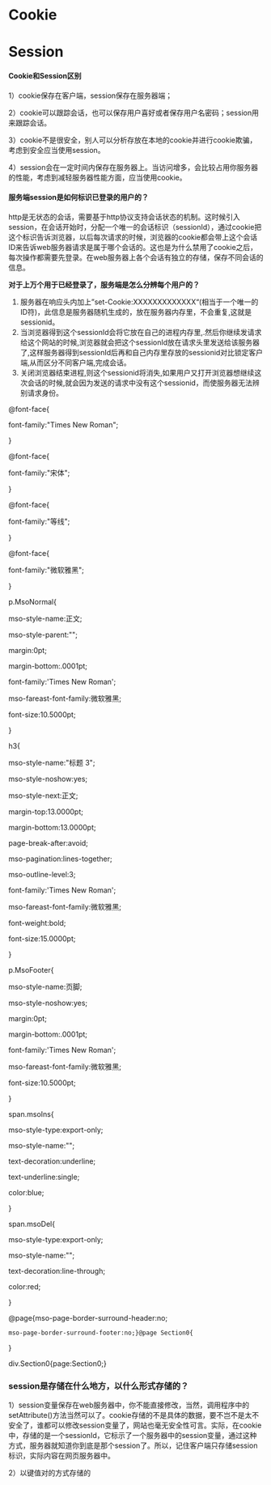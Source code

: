 # Cookie

# Session

#### Cookie和Session区别

1）cookie保存在客户端，session保存在服务器端；

2）cookie可以跟踪会话，也可以保存用户喜好或者保存用户名密码；session用来跟踪会话。

3）cookie不是很安全，别人可以分析存放在本地的cookie并进行cookie欺骗，考虑到安全应当使用session。

4）session会在一定时间内保存在服务器上。当访问增多，会比较占用你服务器的性能，考虑到减轻服务器性能方面，应当使用cookie。

#### 服务端session是如何标识已登录的用户的？

http是无状态的会话，需要基于http协议支持会话状态的机制。这时候引入session，在会话开始时，分配一个唯一的会话标识（sessionId），通过cookie把这个标识告诉浏览器，以后每次请求的时候，浏览器的cookie都会带上这个会话ID来告诉web服务器请求是属于哪个会话的。这也是为什么禁用了cookie之后，每次操作都需要先登录。在web服务器上各个会话有独立的存储，保存不同会话的信息。

**对于上万个用于已经登录了，服务端是怎么分辨每个用户的？**

1. 服务器在响应头内加上”set-Cookie:XXXXXXXXXXXXX“\(相当于一个唯一的ID符\)，此信息是服务器随机生成的，放在服务器内存里，不会重复,这就是sessionid。
2. 当浏览器得到这个sessionId会将它放在自己的进程内存里,.然后你继续发请求给这个网站的时候,浏览器就会把这个sessionId放在请求头里发送给该服务器了,这样服务器得到sessionId后再和自己内存里存放的sessionid对比锁定客户端,从而区分不同客户端,完成会话。
3. 关闭浏览器结束进程,则这个sessionid将消失,如果用户又打开浏览器想继续这次会话的时候,就会因为发送的请求中没有这个sessionid，而使服务器无法辨别请求身份。

  
@font-face{  
font-family:"Times New Roman";  
}  
  
@font-face{  
font-family:"宋体";  
}  
  
@font-face{  
font-family:"等线";  
}  
  
@font-face{  
font-family:"微软雅黑";  
}  
  
p.MsoNormal{  
mso-style-name:正文;  
mso-style-parent:"";  
margin:0pt;  
margin-bottom:.0001pt;  
font-family:'Times New Roman';  
mso-fareast-font-family:微软雅黑;  
font-size:10.5000pt;  
}  
  
h3{  
mso-style-name:"标题 3";  
mso-style-noshow:yes;  
mso-style-next:正文;  
margin-top:13.0000pt;  
margin-bottom:13.0000pt;  
page-break-after:avoid;  
mso-pagination:lines-together;  
mso-outline-level:3;  
font-family:'Times New Roman';  
mso-fareast-font-family:微软雅黑;  
font-weight:bold;  
font-size:15.0000pt;  
}  
  
p.MsoFooter{  
mso-style-name:页脚;  
mso-style-noshow:yes;  
margin:0pt;  
margin-bottom:.0001pt;  
font-family:'Times New Roman';  
mso-fareast-font-family:微软雅黑;  
font-size:10.5000pt;  
}  
  
span.msoIns{  
mso-style-type:export-only;  
mso-style-name:"";  
text-decoration:underline;  
text-underline:single;  
color:blue;  
}  
  
span.msoDel{  
mso-style-type:export-only;  
mso-style-name:"";  
text-decoration:line-through;  
color:red;  
}  
@page{mso-page-border-surround-header:no;  
	mso-page-border-surround-footer:no;}@page Section0{  
}  
div.Section0{page:Section0;}

### **session是存储在什么地方，以什么形式存储的？**

1）session变量保存在web服务器中，你不能直接修改，当然，调用程序中的setAttribute\(\)方法当然可以了。cookie存储的不是具体的数据，要不岂不是太不安全了，谁都可以修改session变量了，网站也毫无安全性可言。实际，在cookie中，存储的是一个sessionId，它标示了一个服务器中的session变量，通过这种方式，服务器就知道你到底是那个session了。所以，记住客户端只存储session标识，实际内容在网页服务器中。

2）以键值对的方式存储的

